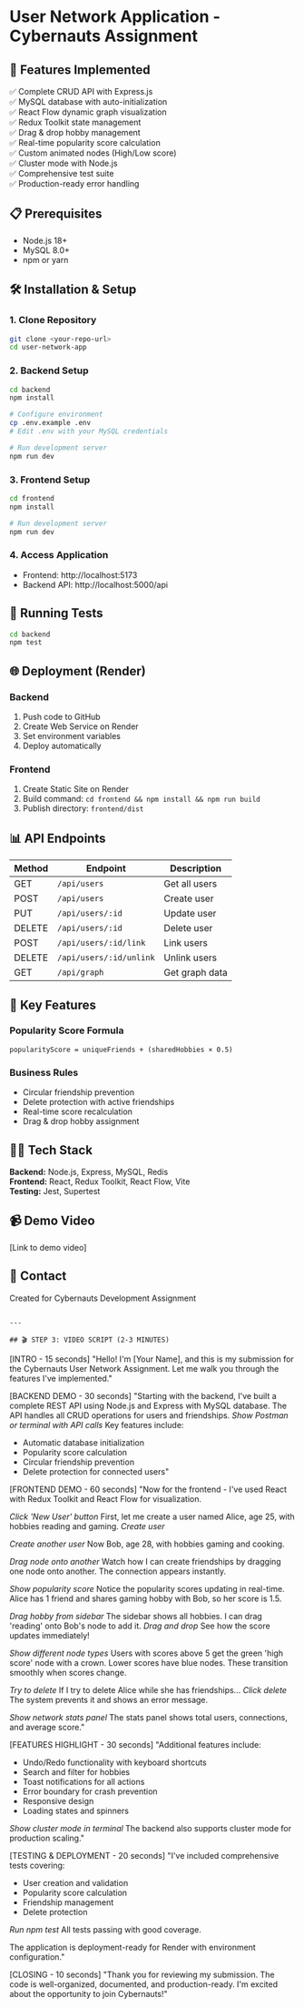 # User Network Application - Cybernauts Assignment

## 🚀 Features Implemented

✅ Complete CRUD API with Express.js  
✅ MySQL database with auto-initialization  
✅ React Flow dynamic graph visualization  
✅ Redux Toolkit state management  
✅ Drag & drop hobby management  
✅ Real-time popularity score calculation  
✅ Custom animated nodes (High/Low score)  
✅ Cluster mode with Node.js  
✅ Comprehensive test suite  
✅ Production-ready error handling  

## 📋 Prerequisites

- Node.js 18+
- MySQL 8.0+
- npm or yarn

## 🛠️ Installation & Setup

### 1. Clone Repository
```bash
git clone <your-repo-url>
cd user-network-app
```

### 2. Backend Setup
```bash
cd backend
npm install

# Configure environment
cp .env.example .env
# Edit .env with your MySQL credentials

# Run development server
npm run dev
```

### 3. Frontend Setup
```bash
cd frontend
npm install

# Run development server
npm run dev
```

### 4. Access Application
- Frontend: http://localhost:5173
- Backend API: http://localhost:5000/api

## 🧪 Running Tests
```bash
cd backend
npm test
```

## 🌐 Deployment (Render)

### Backend
1. Push code to GitHub
2. Create Web Service on Render
3. Set environment variables
4. Deploy automatically

### Frontend
1. Create Static Site on Render
2. Build command: `cd frontend && npm install && npm run build`
3. Publish directory: `frontend/dist`

## 📊 API Endpoints

| Method | Endpoint | Description |
|--------|----------|-------------|
| GET | `/api/users` | Get all users |
| POST | `/api/users` | Create user |
| PUT | `/api/users/:id` | Update user |
| DELETE | `/api/users/:id` | Delete user |
| POST | `/api/users/:id/link` | Link users |
| DELETE | `/api/users/:id/unlink` | Unlink users |
| GET | `/api/graph` | Get graph data |

## 🎯 Key Features

### Popularity Score Formula
```
popularityScore = uniqueFriends + (sharedHobbies × 0.5)
```

### Business Rules
- Circular friendship prevention
- Delete protection with active friendships
- Real-time score recalculation
- Drag & drop hobby assignment

## 👨‍💻 Tech Stack

**Backend:** Node.js, Express, MySQL, Redis  
**Frontend:** React, Redux Toolkit, React Flow, Vite  
**Testing:** Jest, Supertest

## 📹 Demo Video

[Link to demo video]

## 📧 Contact

Created for Cybernauts Development Assignment
```

---

## 🎬 STEP 3: VIDEO SCRIPT (2-3 MINUTES)
```
[INTRO - 15 seconds]
"Hello! I'm [Your Name], and this is my submission for the Cybernauts User Network Assignment. 
Let me walk you through the features I've implemented."

[BACKEND DEMO - 30 seconds]
"Starting with the backend, I've built a complete REST API using Node.js and Express with MySQL database.
The API handles all CRUD operations for users and friendships.
*Show Postman or terminal with API calls*
Key features include:
- Automatic database initialization
- Popularity score calculation
- Circular friendship prevention
- Delete protection for connected users"

[FRONTEND DEMO - 60 seconds]
"Now for the frontend - I've used React with Redux Toolkit and React Flow for visualization.

*Click 'New User' button*
First, let me create a user named Alice, age 25, with hobbies reading and gaming.
*Create user*

*Create another user*
Now Bob, age 28, with hobbies gaming and cooking.

*Drag node onto another*
Watch how I can create friendships by dragging one node onto another.
The connection appears instantly.

*Show popularity score*
Notice the popularity scores updating in real-time.
Alice has 1 friend and shares gaming hobby with Bob, so her score is 1.5.

*Drag hobby from sidebar*
The sidebar shows all hobbies. I can drag 'reading' onto Bob's node to add it.
*Drag and drop*
See how the score updates immediately!

*Show different node types*
Users with scores above 5 get the green 'high score' node with a crown.
Lower scores have blue nodes. These transition smoothly when scores change.

*Try to delete*
If I try to delete Alice while she has friendships...
*Click delete*
The system prevents it and shows an error message.

*Show network stats panel*
The stats panel shows total users, connections, and average score."

[FEATURES HIGHLIGHT - 30 seconds]
"Additional features include:
- Undo/Redo functionality with keyboard shortcuts
- Search and filter for hobbies
- Toast notifications for all actions
- Error boundary for crash prevention
- Responsive design
- Loading states and spinners

*Show cluster mode in terminal*
The backend also supports cluster mode for production scaling."

[TESTING & DEPLOYMENT - 20 seconds]
"I've included comprehensive tests covering:
- User creation and validation
- Popularity score calculation  
- Friendship management
- Delete protection

*Run npm test*
All tests passing with good coverage.

The application is deployment-ready for Render with environment configuration."

[CLOSING - 10 seconds]
"Thank you for reviewing my submission. The code is well-organized, documented, 
and production-ready. I'm excited about the opportunity to join Cybernauts!"